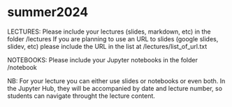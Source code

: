 # summer2024


LECTURES: 
Please include your lectures (slides, markdown, etc) in the folder /lectures
If you are planning to use an URL to slides (google slides, slidev, etc) please include the URL in the list at /lectures/list_of_url.txt


NOTEBOOKS:
Please include your Jupyter notebooks in the folder /notebook 

NB:
For your lecture you can either use slides or notebooks or even both. 
In the Jupyter Hub, they will be accompanied by date and lecture number, so students can navigate throught the lecture content. 
